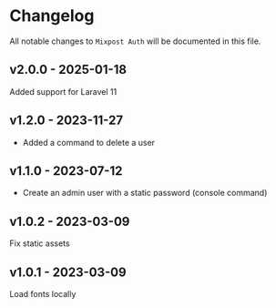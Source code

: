 # Changelog

All notable changes to `Mixpost Auth` will be documented in this file.

## v2.0.0 - 2025-01-18

Added support for Laravel 11

## v1.2.0 - 2023-11-27

- Added a command to delete a user

## v1.1.0 - 2023-07-12

- Create an admin user with a static password (console command)

## v1.0.2 - 2023-03-09

Fix static assets

## v1.0.1 - 2023-03-09

Load fonts locally
